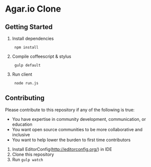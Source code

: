 Agar.io Clone
=============

## Getting Started
1. Install dependencies

        npm install

1. Compile coffeescript & stylus

        gulp default

2. Run client

        node run.js

## Contributing
Please contribute to this repository if any of the following is true:
- You have expertise in community development, communication, or education
- You want open source communities to be more collaborative and inclusive
- You want to help lower the burden to first time contributors

1. Install EditorConfig(http://editorconfig.org/) in IDE
2. Clone this repository
3. Run `gulp watch`
